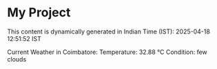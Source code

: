 # My Project

This content is dynamically generated in Indian Time (IST): 2025-04-18 12:51:52 IST


Current Weather in Coimbatore:
Temperature: 32.88 °C
Condition: few clouds
